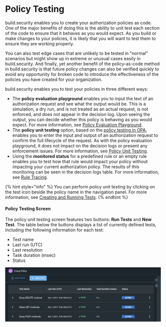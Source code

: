 # Policy Testing

build.security enables you to create your authorization policies as code. One of the major benefits of doing this is the ability to unit test each section of the code to ensure that it behaves as you would expect. As you build or make changes to your policies, it is likely that you will want to test them to ensure they are working properly. 

You can also test edge cases that are unlikely to be tested in "normal" scenarios but might show up in extreme or unusual cases easily in build.security. And finally, yet another benefit of the policy-as-code method in build.security is that future policy changes can also be verified quickly to avoid any opportunity for broken code to introduce the effectiveness of the policies you have created for your organization.

build.security enables you to test your policies in three different ways:

* The **policy evaluation playground** enables you to input the text of an authorization request and see what the output would be. This is a simulation, a dry run, and is not treated as an actual request, is not enforced, and does not appear in the decision log. Upon seeing the output, you can decide whether this policy is behaving as you would expect. For more information, see [Policy Evaluation Playground](../policy-evaluation-playground.md).
* The **policy unit testing** option, based on the [policy testing in OPA](https://www.openpolicyagent.org/docs/latest/policy-testing/), enables you to enter the input and output of an authorization request to confirm the full lifecycle of the request. As with the policy evaluation playground, it does not impact on the decision logs or present any enforcement issues. For more information, see [Policy Unit Testing](../../../quickstarts/testing-your-policy/policy-unit-testing.md).
* Using the **monitored status** for a predefined rule or an empty rule enables you to test how that rule would impact your policy without impacting your current authorization policy. The results of this monitoring can be seen in the decision logs table. For more information, see [Rule Tracing](../../impact-analysis/rule-tracing.md).

{% hint style="info" %}
You can perform policy unit testing by clicking on the test icon beside the policy name in the navigation panel. For more information, see [Creating and Running Tests](creating-and-running-tests.md).
{% endhint %}

#### Policy Testing Screen <a id="policy-testing-screen"></a>

The policy unit testing screen features two buttons: **Run Tests** and **New Test**. The table below the buttons displays a list of currently defined tests, including the following information for each test:‌

* Test name
* Last run \(UTC\)
* Last resolution
* Task duration \(msec\)
* Status

![Policy unit testing screen](../../../.gitbook/assets/image%20%285%29.png)

